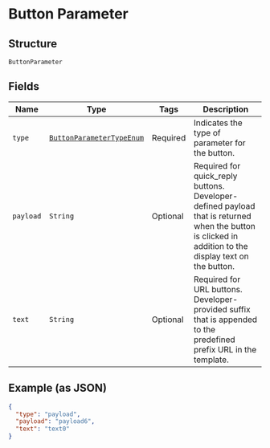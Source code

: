 
# Button Parameter

## Structure

`ButtonParameter`

## Fields

| Name | Type | Tags | Description |
|  --- | --- | --- | --- |
| `type` | [`ButtonParameterTypeEnum`](../../doc/models/button-parameter-type-enum.md) | Required | Indicates the type of parameter for the button. |
| `payload` | `String` | Optional | Required for quick_reply buttons. Developer-defined payload that is returned when the button is clicked in addition to the display text on the button. |
| `text` | `String` | Optional | Required for URL buttons. Developer-provided suffix that is appended to the predefined prefix URL in the template. |

## Example (as JSON)

```json
{
  "type": "payload",
  "payload": "payload6",
  "text": "text0"
}
```

